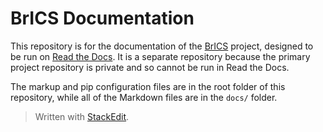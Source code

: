 
# BrICS Documentation

This repository is for the documentation of the [BrICS](https://github.com/sgurbani/brics) project, designed to be run on [Read the Docs](https://readthedocs.org). It is a separate repository because the primary project repository is private and so cannot be run in Read the Docs.

The markup and pip configuration files are in the root folder of this repository, while all of the Markdown files are in the `docs/` folder.

> Written with [StackEdit](https://stackedit.io/).
<!--stackedit_data:
eyJoaXN0b3J5IjpbLTgzNjM4NjYzM119
-->